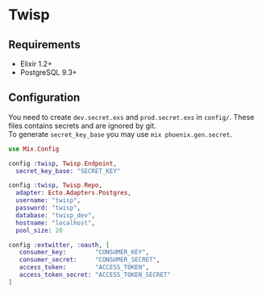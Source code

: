# Twisp

## Requirements

- Elixir 1.2+
- PostgreSQL 9.3+

## Configuration

You need to create `dev.secret.exs` and `prod.secret.exs` in `config/`. These files contains secrets and are ignored by git.  
To generate `secret_key_base` you may use `mix phoenix.gen.secret`.

```elixir
use Mix.Config

config :twisp, Twisp.Endpoint,
  secret_key_base: "SECRET_KEY"

config :twisp, Twisp.Repo,
  adapter: Ecto.Adapters.Postgres,
  username: "twisp",
  password: "twisp",
  database: "twisp_dev",
  hostname: "localhost",
  pool_size: 20

config :extwitter, :oauth, [
   consumer_key:        "CONSUMER_KEY",
   consumer_secret:     "CONSUMER_SECRET",
   access_token:        "ACCESS_TOKEN",
   access_token_secret: "ACCESS_TOKEN_SECRET"
]
```
